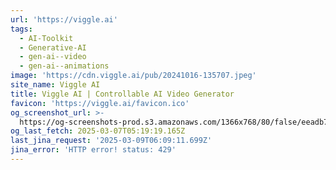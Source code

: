 ```yaml
---
url: 'https://viggle.ai'
tags:
  - AI-Toolkit
  - Generative-AI
  - gen-ai--video
  - gen-ai--animations
image: 'https://cdn.viggle.ai/pub/20241016-135707.jpeg'
site_name: Viggle AI
title: Viggle AI | Controllable AI Video Generator
favicon: 'https://viggle.ai/favicon.ico'
og_screenshot_url: >-
  https://og-screenshots-prod.s3.amazonaws.com/1366x768/80/false/eeadb71e9b124f54e2e908ce0275adbc8f7e1b68d2f400e8c9e8b7b72a7b5d78.jpeg
og_last_fetch: 2025-03-07T05:19:19.165Z
last_jina_request: '2025-03-09T06:09:11.699Z'
jina_error: 'HTTP error! status: 429'
---
```


